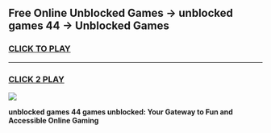 
## Free Online Unblocked Games → unblocked games 44 → Unblocked Games
<h3>
<a href="https://premium.freeplayer.one?title=unblocked_games_44&ref=21F">CLICK TO PLAY</a></h3>
<hr>

<h3>
<a href="https://premium.freeplayer.one?title=unblocked_games_44&ref=21F">CLICK 2 PLAY</a>
  
</h3>

<a href="https://premium.freeplayer.one?title=unblocked_games_44&ref=21F/"><img src="https://clearcache.store/games.png"></a>


**unblocked games 44 games unblocked: Your Gateway to Fun and Accessible Online Gaming**

